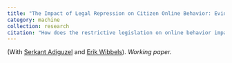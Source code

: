 ```yaml
---
title: "The Impact of Legal Repression on Citizen Online Behavior: Evidence from Tanzania's Jamii Forums. "
category: machine
collection: research
citation: "How does the restrictive legislation on online behavior impact citizen posting on the web? Although many welcomed the internet as a liberating technology, especially after the Arab Spring, governments quickly adopted various surveillance and repression strategies to monitor, regulate, and steer online citizen behavior. Given the global rise of informational autocrats it is critical to understand the impact of such legal repression on citizens' online behavior. Previous research has shown that the internet, particularly social media, has a significant impact on political participation in the form of voting behavior and protests. While some research has examined how repressive regimes use propaganda and repress information systems, there is little to no evidence on the impact of legal repression on citizens' online behavior. We provide such evidence from the context of Tanzania, where we analyze the impact of the 2015 Cybercrimes Law on posts on political threads in Jamii Forums –a widely used, citizen-driven online platform in the country. Our initial analysis of more than 11 million individual posts reveals four key findings. First, there is increased activity on political threads during the period leading up to the Cybercrimes Act going into full effect (September 2015). Second, the number of new and inactive individual accounts increases dramatically during the period between the parliamentary approval of the Cybercrimes Act (April 2015) and when it went into full effect. One possibility is that this indicates citizens using new accounts to hide their identities. Third, consistent with that possibility, new accounts that are opened in the lead up to the law's enforcement have the same sentiment towards government actors relative to accounts that go inactive. This suggests that the law failed to reduce the incidence of critical posting against the government by citizens. Fourth, there is also a spike in inactive accounts after the law goes into effect. This spike does not correspond with a wave of new accounts and more likely reflects citizens withdrawing from online posting."
---
```


(With [Serkant Adiguzel](https://serkantadiguzel.com/) and [Erik Wibbels](https://web.sas.upenn.edu/ewibbels/)). *Working paper.*